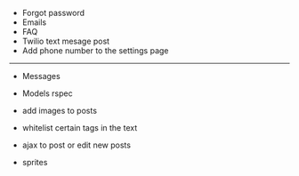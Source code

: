 * Forgot password
* Emails
* FAQ
* Twilio text mesage post
* Add phone number to the settings page
---
* Messages
* Models rspec

* add images to posts
* whitelist certain tags in the text
* ajax to post or edit new posts
* sprites